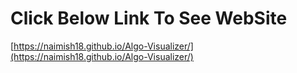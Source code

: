 # Click Below Link To See WebSite

[https://naimish18.github.io/Algo-Visualizer/](https://naimish18.github.io/Algo-Visualizer/)
